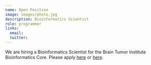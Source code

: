 ```yaml
---
name: Open Position
image: images/photo.jpg
description: Bioinformatics Scientist
role: programmer
links:
  email: 
  twitter: 
---
```


We are hiring a Bioinformatics Scientist for the Brain Tumor Institute Bioinformatics Core. Please apply [here](https://lnkd.in/eHzf2hqp) or [here](https://lnkd.in/eU_R_pee).